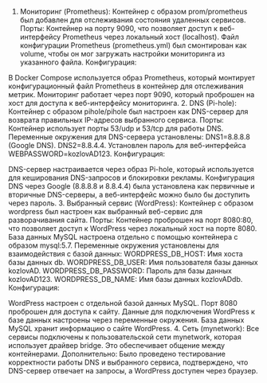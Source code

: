 1. Мониторинг (Prometheus):
Контейнер с образом prom/prometheus был добавлен для отслеживания состояния удаленных сервисов.
Порты:
Контейнер на порту 9090, что позволяет доступ к веб-интерфейсу Prometheus через локальный хост (localhost).
Файл конфигурации Prometheus (prometheus.yml) был смонтирован как volume, чтобы он мог загружать настройки мониторинга из указанного файла.
Конфигурация:

В Docker Compose используется образ Prometheus, который монтирует конфигурационный файл Prometheus в контейнер для отслеживания метрик. Мониторинг работает через порт 9090, который проброшен на хост для доступа к веб-интерфейсу мониторинга.
2. DNS (Pi-hole):
Контейнер с образом pihole/pihole был настроен как DNS-сервер для возврата правильных IP-адресов выбранного сервиса.
Порты:
Контейнер использует порты 53/udp и 53/tcp для работы DNS.
Переменные окружения для DNS-сервера установлены:
DNS1=8.8.8.8 (Google DNS).
DNS2=8.8.4.4.
Установлен пароль для веб-интерфейса WEBPASSWORD=kozlovAD123.
Конфигурация:

DNS-сервер настраивается через образ Pi-hole, который используется для кеширования DNS-запросов и блокировки рекламы. Конфигурация DNS через Google (8.8.8.8 и 8.8.4.4) была установлена как первичные и вторичные DNS-серверы, а веб-интерфейс можно было бы доступить через пароль.
3. Выбранный сервис (WordPress):
Контейнер с образом wordpress был настроен как выбранный веб-сервис для разворачивания сайта.
Порты:
Контейнер проброшен на порт 8080:80, что позволяет доступ к WordPress через локальный хост на порте 8080.
База данных MySQL настроена отдельно с помощью контейнера с образом mysql:5.7.
Переменные окружения установлены для взаимодействия с базой данных:
WORDPRESS_DB_HOST: Имя хоста базы данных db.
WORDPRESS_DB_USER: Имя пользователя базы данных kozlovAD.
WORDPRESS_DB_PASSWORD: Пароль для базы данных kozlovAD123.
WORDPRESS_DB_NAME: Имя базы данных kozlovADdb.
Конфигурация:

WordPress настроен с отдельной базой данных MySQL. Порт 8080 проброшен для доступа к сайту. Данные для подключения WordPress к базе данных настроены через переменные окружения. База данных MySQL хранит информацию о сайте WordPress.
4. Сеть (mynetwork):
Все сервисы подключены к пользовательской сети mynetwork, которая использует драйвер bridge. Это обеспечивает общение между контейнерами.
Дополнительно:
Было проведено тестирование корректности работы DNS и выбранного сервиса, подтверждено, что DNS-сервер отвечает на запросы, а WordPress доступен через браузер.

